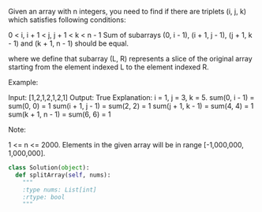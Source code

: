
Given an array with n integers, you need to find if there are triplets  (i, j, k) which satisfies following conditions:

 0 < i, i + 1 < j, j + 1 < k < n - 1 
 Sum of subarrays (0, i - 1), (i + 1, j - 1), (j + 1, k - 1) and (k + 1, n - 1) should be equal. 

where we define that subarray (L, R) represents a slice of the original array starting from the element indexed L to the element indexed R.


Example:

Input: [1,2,1,2,1,2,1]
Output: True
Explanation:
i = 1, j = 3, k = 5. 
sum(0, i - 1) = sum(0, 0) = 1
sum(i + 1, j - 1) = sum(2, 2) = 1
sum(j + 1, k - 1) = sum(4, 4) = 1
sum(k + 1, n - 1) = sum(6, 6) = 1



Note:

 1 <= n <= 2000. 
 Elements in the given array will be in range [-1,000,000, 1,000,000]. 



```python
class Solution(object):
  def splitArray(self, nums):
    """
    :type nums: List[int]
    :rtype: bool
    """
```
